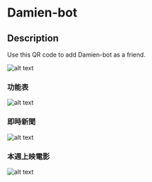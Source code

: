 Damien-bot
==========

Description
-----------

Use this QR code to add Damien-bot as a friend.

![alt text](https://i.imgur.com/YZAqp3N.png "QR code")

### 功能表

![alt text](https://i.imgur.com/WQJxL5Zl.png "Menu")

### 即時新聞

![alt text](https://i.imgur.com/P4CH8pwl.png "Apple news")

### 本週上映電影

![alt text](https://i.imgur.com/iPgxeOfl.png "Yahoo movies")
